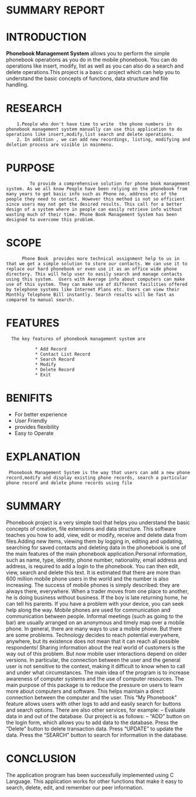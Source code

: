    # SUMMARY REPORT
   
# INTRODUCTION
   **Phonebook Management System** allows you to perform the simple phonebook operations as you do in the mobile phonebook. You can do operations like insert, modify, list as well as you can also do a search and delete operations.This project is a basic c project which can help you to understand the basic concepts of functions, data structure and file handling.
   # RESEARCH
        1.People who don't have time to write  the phone numbers in phonebook management system manually can use this application to do operations like insert,modify,list search and delete operations.
        2. In addition , we can add new recordings, listing, modifying and deletion process are visible in mainmenu.
# PURPOSE
             To provide a comprehensive solution for phone book management system. As we all know People have been relying on the phonebook from many years to get basic info such as Phone no, address etc of the people they need to contact. However this method is not so efficient since users may not get the desired results. This call for a better design of a system where in people can easily retrieve info without wasting much of their time. Phone Book Management System has been designed to overcome this problem.
# SCOPE
          Phone Book  provides more technical assignment help to us in that we get a simple solution to store our contacts. We can use it to replace our hard phonebook or even use it as an office wide phone directory. This will help user to easily search and manage contacts using this system.  Users with Average info about computers can make use of this system. They can make use of different facilities offered by telephone systems like Internet Plans etc. Users can view their Monthly Telephone Bill instantly. Search results will be fast as compared to manual search.
# FEATURES
      The key features of phonebook management system are
               
               * Add Record
               * Contact List Record
               * Search Record 
               * Modify
               * Delete Record
               * Exit
 # BENIFITS
   * For better experience
   * User Friendly
   * provides flexibility
   * Easy to Operate
 # EXPLANATION  
     Phonebook Management System is the way that users can add a new phone record,modify and display existing phone records, search a particular phone record and delete phone records using file 

# SUMMARY
Phonebook project is a very simple tool that helps you understand the basic concepts of creation, file extensions and data structure. This software teaches you how to add, view, edit or modify, receive and delete data from files.Adding new items, viewing them by logging in, editing and updating, searching for saved contacts and deleting data in the phonebook is one of the main features of the main phonebook application.Personal information, such as name, type, identity, phone number, nationality, email address and address, is required to add a login to the phonebook. You can then edit, view, search and delete this text. It is estimated that there are more than 600 million mobile phone users in the world and the number is also increasing. The success of mobile phones is simply described: they are always there, everywhere. When a trader moves from one place to another, he is doing business without business. If the boy is late returning home, he can tell his parents. If you have a problem with your device, you can seek help along the way. Mobile phones are used for communication and communication between people. Informal meetings (such as going to the bar) are usually arranged on an anonymous and timely map over a mobile phone. In general, there are many ways to use a mobile phone. But there are some problems. Technology decides to reach potential everywhere, anywhere, but its existence does not mean that it can reach all possible respondents! Sharing information about the real world of customers is the way out of this problem. But now mobile user interactions depend on older versions. In particular, the connection between the user and the general user is not sensitive to the context, making it difficult to know when to call and under what circumstances.
The main idea of the program is to increase awareness of computer systems and the use of computer resources. The main purpose of this package is to reduce the pressure on users to learn more about computers and software. This helps maintain a direct connection between the computer and the user. This “My Phonebook” feature allows users with other logs to add and easily search for buttons and search options. There are also other services, for example: – Evaluate data in and out of the database. Our project is as follows: – “ADD” button on the login form, which allows you to add data to the database. Press the “Delete” button to delete transaction data. Press “UPDATE” to update the data. Press the “SEARCH” button to search for information in the database. 

# CONCLUSION     
The application program has been successfully implemented using  C Language. This application works for other functions that make it easy to search, delete, edit, and remember our peer information.
